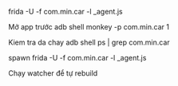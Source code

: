 frida -U -f com.min.car -l \_agent.js

Mở app trước
adb shell monkey -p com.min.car 1

Kiem tra da chay
adb shell ps | grep com.min.car

spawn
frida -U -f com.min.car -l \_agent.js

Chạy watcher để tự rebuild

